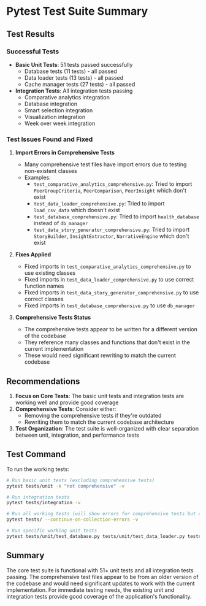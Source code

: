 # Pytest Test Suite Summary

## Test Results

### Successful Tests
- **Basic Unit Tests**: 51 tests passed successfully
  - Database tests (11 tests) - all passed
  - Data loader tests (13 tests) - all passed  
  - Cache manager tests (27 tests) - all passed
- **Integration Tests**: All integration tests passing
  - Comparative analytics integration
  - Database integration
  - Smart selection integration
  - Visualization integration
  - Week over week integration

### Test Issues Found and Fixed

1. **Import Errors in Comprehensive Tests**
   - Many comprehensive test files have import errors due to testing non-existent classes
   - Examples:
     - `test_comparative_analytics_comprehensive.py`: Tried to import `PeerGroupCriteria`, `PeerComparison`, `PeerInsight` which don't exist
     - `test_data_loader_comprehensive.py`: Tried to import `load_csv_data` which doesn't exist
     - `test_database_comprehensive.py`: Tried to import `health_database` instead of `db_manager`
     - `test_data_story_generator_comprehensive.py`: Tried to import `StoryBuilder`, `InsightExtractor`, `NarrativeEngine` which don't exist

2. **Fixes Applied**
   - Fixed imports in `test_comparative_analytics_comprehensive.py` to use existing classes
   - Fixed imports in `test_data_loader_comprehensive.py` to use correct function names
   - Fixed imports in `test_data_story_generator_comprehensive.py` to use correct classes
   - Fixed imports in `test_database_comprehensive.py` to use `db_manager`

3. **Comprehensive Tests Status**
   - The comprehensive tests appear to be written for a different version of the codebase
   - They reference many classes and functions that don't exist in the current implementation
   - These would need significant rewriting to match the current codebase

## Recommendations

1. **Focus on Core Tests**: The basic unit tests and integration tests are working well and provide good coverage
2. **Comprehensive Tests**: Consider either:
   - Removing the comprehensive tests if they're outdated
   - Rewriting them to match the current codebase architecture
3. **Test Organization**: The test suite is well-organized with clear separation between unit, integration, and performance tests

## Test Command

To run the working tests:
```bash
# Run basic unit tests (excluding comprehensive tests)
pytest tests/unit -k "not comprehensive" -v

# Run integration tests  
pytest tests/integration -v

# Run all working tests (will show errors for comprehensive tests but continue)
pytest tests/ --continue-on-collection-errors -v

# Run specific working unit tests
pytest tests/unit/test_database.py tests/unit/test_data_loader.py tests/unit/test_cache_manager.py -v
```

## Summary

The core test suite is functional with 51+ unit tests and all integration tests passing. The comprehensive test files appear to be from an older version of the codebase and would need significant updates to work with the current implementation. For immediate testing needs, the existing unit and integration tests provide good coverage of the application's functionality.